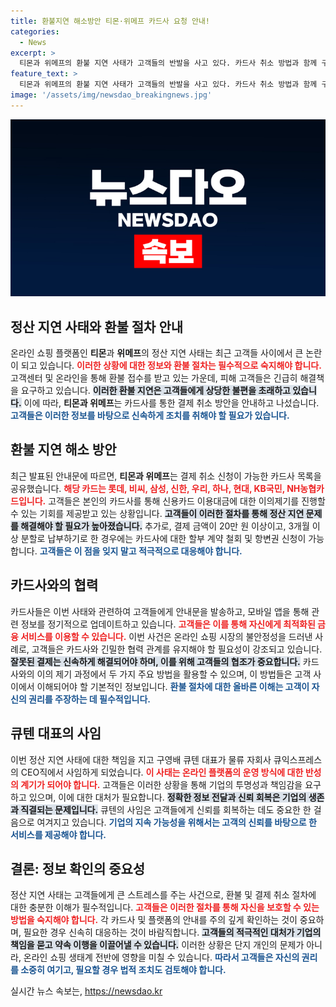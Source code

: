 ```yaml
---
title: 환불지연 해소방안 티몬·위메프 카드사 요청 안내!
categories:
  - News
excerpt: >
  티몬과 위메프의 환불 지연 사태가 고객들의 반발을 사고 있다. 카드사 취소 방법과 함께 구영배 대표의 사임 소식이 전해지며 파장이 커지고 있다. 이들의 조치는 과연 고객의 신뢰를 회복할 수 있을까?
feature_text: >
  티몬과 위메프의 환불 지연 사태가 고객들의 반발을 사고 있다. 카드사 취소 방법과 함께 구영배 대표의 사임 소식이 전해지며 파장이 커지고 있다. 이들의 조치는 과연 고객의 신뢰를 회복할 수 있을까?
image: '/assets/img/newsdao_breakingnews.jpg'
---
```


<p><img src="/assets/img/newsdao_breakingnews.jpg" alt="implanttips 속보" /></p>

<h2 data-ke-size="size26">정산 지연 사태와 환불 절차 안내</h2>

<p data-ke-size="size16"></p>

<p>온라인 쇼핑 플랫폼인 <strong>티몬</strong>과 <strong>위메프</strong>의 정산 지연 사태는 최근 고객들 사이에서 큰 논란이 되고 있습니다. <b><span style="color: #ee2323;">이러한 상황에 대한 정보와 환불 절차는 필수적으로 숙지해야 합니다.</span></b> 고객센터 및 온라인을 통해 환불 접수를 받고 있는 가운데, 피해 고객들은 긴급히 해결책을 요구하고 있습니다. <b><span style="background-color: #21538527;">이러한 환불 지연은 고객들에게 상당한 불편을 초래하고 있습니다.</span></b> 이에 따라, <strong>티몬과 위메프</strong>는 카드사를 통한 결제 취소 방안을 안내하고 나섰습니다. <b><span style="color: #1a5490;">고객들은 이러한 정보를 바탕으로 신속하게 조치를 취해야 할 필요가 있습니다.</span></b></p>

<p data-ke-size="size16"></p>

<h2 data-ke-size="size26">환불 지연 해소 방안</h2>

<p data-ke-size="size16"></p>

<p>최근 발표된 안내문에 따르면, <strong>티몬과 위메프</strong>는 결제 취소 신청이 가능한 카드사 목록을 공유했습니다. <b><span style="color: #ee2323;">해당 카드는 롯데, 비씨, 삼성, 신한, 우리, 하나, 현대, KB국민, NH농협카드입니다.</span></b> 고객들은 본인의 카드사를 통해 신용카드 이용대금에 대한 이의제기를 진행할 수 있는 기회를 제공받고 있는 상황입니다. <b><span style="background-color: #21538527;">고객들이 이러한 절차를 통해 정산 지연 문제를 해결해야 할 필요가 높아졌습니다.</span></b> 추가로, 결제 금액이 20만 원 이상이고, 3개월 이상 분할로 납부하기로 한 경우에는 카드사에 대한 할부 계약 철회 및 항변권 신청이 가능합니다. <b><span style="color: #1a5490;">고객들은 이 점을 잊지 말고 적극적으로 대응해야 합니다.</span></b></p>

<p data-ke-size="size16"></p>

<h2 data-ke-size="size26">카드사와의 협력</h2>

<p data-ke-size="size16"></p>

<p>카드사들은 이번 사태와 관련하여 고객들에게 안내문을 발송하고, 모바일 앱을 통해 관련 정보를 정기적으로 업데이트하고 있습니다. <b><span style="color: #ee2323;">고객들은 이를 통해 자신에게 최적화된 금융 서비스를 이용할 수 있습니다.</span></b> 이번 사건은 온라인 쇼핑 시장의 불안정성을 드러낸 사례로, 고객들은 카드사와 긴밀한 협력 관계를 유지해야 할 필요성이 강조되고 있습니다. <b><span style="background-color: #21538527;">잘못된 결제는 신속하게 해결되어야 하며, 이를 위해 고객들의 협조가 중요합니다.</span></b> 카드사와의 이의 제기 과정에서 두 가지 주요 방법을 활용할 수 있으며, 이 방법들은 고객 사이에서 이해되어야 할 기본적인 정보입니다. <b><span style="color: #1a5490;">환불 절차에 대한 올바른 이해는 고객이 자신의 권리를 주장하는 데 필수적입니다.</span></b></p>

<p data-ke-size="size16"></p>

<h2 data-ke-size="size26">큐텐 대표의 사임</h2>

<p data-ke-size="size16"></p>

<p>이번 정산 지연 사태에 대한 책임을 지고 구영배 큐텐 대표가 물류 자회사 큐익스프레스의 CEO직에서 사임하게 되었습니다. <b><span style="color: #ee2323;">이 사태는 온라인 플랫폼의 운영 방식에 대한 반성의 계기가 되어야 합니다.</span></b> 고객들은 이러한 상황을 통해 기업의 투명성과 책임감을 요구하고 있으며, 이에 대한 대처가 필요합니다. <b><span style="background-color: #21538527;">정확한 정보 전달과 신뢰 회복은 기업의 생존과 직결되는 문제입니다.</span></b> 큐텐의 사임은 고객들에게 신뢰를 회복하는 데도 중요한 한 걸음으로 여겨지고 있습니다. <b><span style="color: #1a5490;">기업의 지속 가능성을 위해서는 고객의 신뢰를 바탕으로 한 서비스를 제공해야 합니다.</span></b></p>

<p data-ke-size="size16"></p>

<h2 data-ke-size="size26">결론: 정보 확인의 중요성</h2>

<p data-ke-size="size16"></p>

<p>정산 지연 사태는 고객들에게 큰 스트레스를 주는 사건으로, 환불 및 결제 취소 절차에 대한 충분한 이해가 필수적입니다. <b><span style="color: #ee2323;">고객들은 이러한 절차를 통해 자신을 보호할 수 있는 방법을 숙지해야 합니다.</span></b> 각 카드사 및 플랫폼의 안내를 주의 깊게 확인하는 것이 중요하며, 필요한 경우 신속히 대응하는 것이 바람직합니다. <b><span style="background-color: #21538527;">고객들의 적극적인 대처가 기업의 책임을 묻고 약속 이행을 이끌어낼 수 있습니다.</span></b> 이러한 상황은 단지 개인의 문제가 아니라, 온라인 쇼핑 생태계 전반에 영향을 미칠 수 있습니다. <b><span style="color: #1a5490;">따라서 고객들은 자신의 권리를 소중히 여기고, 필요할 경우 법적 조치도 검토해야 합니다.</span></b></p>

<p data-ke-size="size16"></p>
실시간 뉴스 속보는, <a href="https://newsdao.kr" rel="dofollow">https://newsdao.kr</a>



